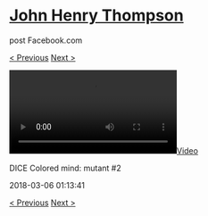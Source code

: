 # [John Henry Thompson](../README.md)
post Facebook.com

[< Previous](2018-03-06-2.md) [Next >](2018-03-06-4.md)

[![](../media/2018-03-06/DICE-Colored-mind-mutant-2.mp4)](../README.md)

DICE Colored mind: mutant #2

2018-03-06 01:13:41

[< Previous](2018-03-06-2.md) [Next >](2018-03-06-4.md)